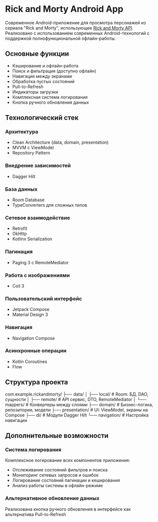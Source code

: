 # Rick and Morty Android App

Современное Android-приложение для просмотра персонажей из сериала "Rick and Morty", использующее [Rick and Morty API](https://rickandmortyapi.com). Реализовано с использованием современных Android-технологий с поддержкой полнофункциональной офлайн-работы.

## Основные функции
- Кэширование и офлайн-работа
- Поиск и фильтрация (доступно офлайн)
- Навигация между экранами
- Обработка пустых состояний
- Pull-to-Refresh
- Индикаторы загрузки
- Комплексная система логирования
- Кнопка ручного обновления данных

## Технологический стек
### Архитектура
- Clean Architecture (data, domain, presentation)
- MVVM с ViewModel
- Repository Pattern

### Внедрение зависимостей
- Dagger Hilt

### База данных
- Room Database
- TypeConverters для сложных типов

### Сетевое взаимодействие
- Retrofit
- OkHttp
- Kotlinx Serialization

### Пагинация
- Paging 3 с RemoteMediator

### Работа с изображениями
- Coil 3

### Пользовательский интерфейс
- Jetpack Compose
- Material Design 3

### Навигация
- Navigation Compose

### Асинхронные операции
- Kotlin Coroutines
- Flow

## Структура проекта
com.example.rickandmorty/
├── data/
│ ├── local/ # Room: БД, DAO, сущности
│ ├── remote/ # API сервис, DTO, RemoteMediator
│ └── mappers/ # Конвертеры между слоями
├── domain/ # Бизнес-логика, репозитории, модели
├── presentation/ # UI: ViewModel, экраны на Compose
├── di/ # Модули Dagger Hilt
└── navigation/ # Настройка навигации

## Дополнительные возможности
### Система логирования
Комплексное логирование всех компонентов приложения:
- Отслеживание состояний фильтров и поиска
- Мониторинг сетевых запросов и ошибок
- Логирование состояний пагинации и кеширования
- Анализ работы системы в офлайн-режиме

### Альтернативное обновление данных
Реализована кнопка ручного обновления в интерфейсе как альтернатива Pull-to-Refresh
